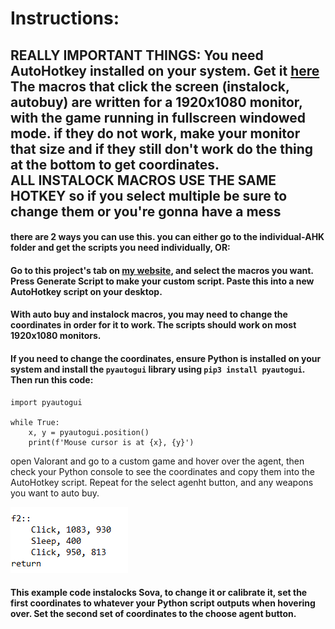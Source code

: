 # Instructions:
## REALLY IMPORTANT THINGS: You need AutoHotkey installed on your system. Get it [here](https://www.autohotkey.com) <br> The macros that click the screen (instalock, autobuy) are written for a 1920x1080 monitor, with the game running in fullscreen windowed mode. if they do not work, make your monitor that size and if they still don't work do the thing at the bottom to get coordinates.<br> ALL INSTALOCK MACROS USE THE SAME HOTKEY so if you select multiple be sure to change them or you're gonna have a mess
#### there are 2 ways you can use this. you can either go to the individual-AHK folder and get the scripts you need individually, OR:
#### Go to this project's tab on [my website](https://gkieran.github.io/projects.html), and select the macros you want. Press Generate Script to make your custom script. Paste this into a new AutoHotkey script on your desktop.
#### With auto buy and instalock macros, you may need to change the coordinates in order for it to work. The scripts should work on most 1920x1080 monitors.
#### If you need to change the coordinates, ensure Python is installed on your system and install the `pyautogui` library using `pip3 install pyautogui`. Then run this code: <br>
```
import pyautogui

while True:
    x, y = pyautogui.position()
    print(f'Mouse cursor is at {x}, {y}')
```
open Valorant and go to a custom game and hover over the agent, then check your Python console to see the coordinates and copy them into the AutoHotkey script. Repeat for the select agenht button, and any weapons you want to auto buy.

![Example](https://raw.githubusercontent.com/bean-frog/Valorant-Macros-AHK-/main/image_2023-01-09_115628519.png)
#### This example code instalocks Sova, to change it or calibrate it, set the first coordinates to whatever your Python script outputs when hovering over. Set the second set of coordinates to the choose agent button.

